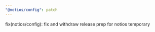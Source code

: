 ```yaml
---
"@notios/config": patch
---
```


fix(notios/config): fix and withdraw release prep for notios temporary
